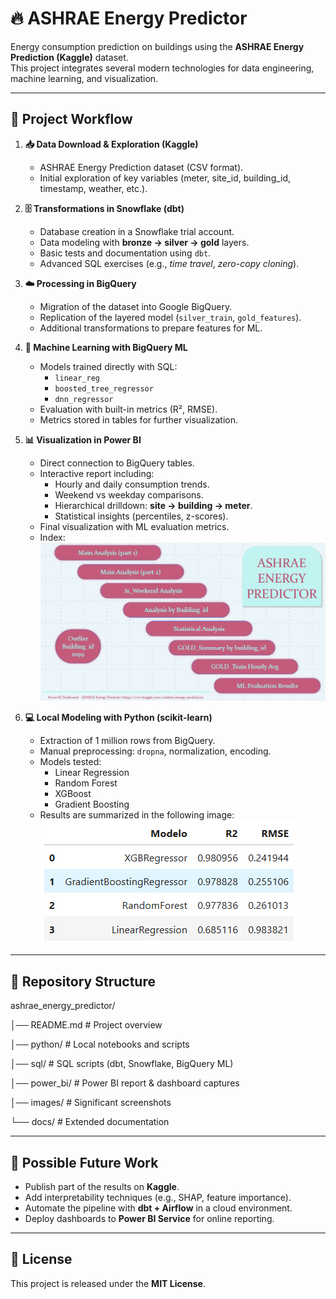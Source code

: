 # 🔥 ASHRAE Energy Predictor

Energy consumption prediction on buildings using the **ASHRAE Energy Prediction (Kaggle)** dataset.  
This project integrates several modern technologies for data engineering, machine learning, and visualization.

---

## 📑 Project Workflow

1. **📥 Data Download & Exploration (Kaggle)**
   - ASHRAE Energy Prediction dataset (CSV format).
   - Initial exploration of key variables (meter, site_id, building_id, timestamp, weather, etc.).

2. **🗄️ Transformations in Snowflake (dbt)**
   - Database creation in a Snowflake trial account.
   - Data modeling with **bronze → silver → gold** layers.
   - Basic tests and documentation using `dbt`.
   - Advanced SQL exercises (e.g., *time travel*, *zero-copy cloning*).

3. **☁️ Processing in BigQuery**
   - Migration of the dataset into Google BigQuery.
   - Replication of the layered model (`silver_train`, `gold_features`).
   - Additional transformations to prepare features for ML.

4. **🤖 Machine Learning with BigQuery ML**
   - Models trained directly with SQL:
     - `linear_reg`
     - `boosted_tree_regressor`
     - `dnn_regressor`
   - Evaluation with built-in metrics (R², RMSE).
   - Metrics stored in tables for further visualization.

5. **📊 Visualization in Power BI**
   - Direct connection to BigQuery tables.
   - Interactive report including:
     - Hourly and daily consumption trends.
     - Weekend vs weekday comparisons.
     - Hierarchical drilldown: **site → building → meter**.
     - Statistical insights (percentiles, z-scores).
   - Final visualization with ML evaluation metrics.
   - Index:
     ![Index](results/index_power_bi.png)

6. **💻 Local Modeling with Python (scikit-learn)**
   - Extraction of 1 million rows from BigQuery.
   - Manual preprocessing: `dropna`, normalization, encoding.
   - Models tested:
     - Linear Regression
     - Random Forest
     - XGBoost
     - Gradient Boosting
   - Results are summarized in the following image:  
     ![Model comparison](results/model_comparison.png)

---

## 📂 Repository Structure
ashrae_energy_predictor/

│── README.md # Project overview

│── python/ # Local notebooks and scripts

│── sql/ # SQL scripts (dbt, Snowflake, BigQuery ML)

│── power_bi/ # Power BI report & dashboard captures

│── images/ # Significant screenshots

└── docs/ # Extended documentation

---

## 🚀 Possible Future Work

- Publish part of the results on **Kaggle**.  
- Add interpretability techniques (e.g., SHAP, feature importance).  
- Automate the pipeline with **dbt + Airflow** in a cloud environment.  
- Deploy dashboards to **Power BI Service** for online reporting.  

---

## 📜 License
This project is released under the **MIT License**.
